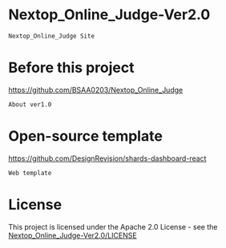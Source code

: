 # Nextop_Online_Judge-Ver2.0
    Nextop_Online_Judge Site
# Before this project
https://github.com/BSAA0203/Nextop_Online_Judge

    About ver1.0
# Open-source template
https://github.com/DesignRevision/shards-dashboard-react

    Web template
# License
This project is licensed under the Apache 2.0 License - see the [Nextop_Online_Judge-Ver2.0/LICENSE](LICENSE)
